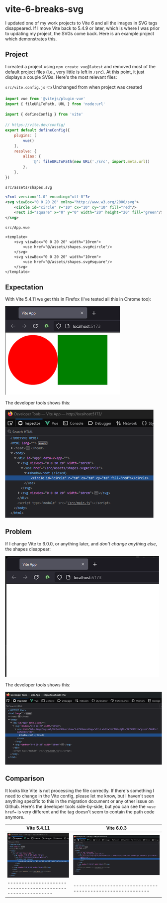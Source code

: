 # vite-6-breaks-svg

I updated one of my work projects to Vite 6 and all the images in SVG tags disappeared.
If I move Vite back to 5.4.9 or later, which is where I was prior to updating my project, the SVGs come back.
Here is an example project which demonstrates this.

## Project

I created a project using `npm create vue@latest` and removed most of the default project files (i.e., very little is left in `/src`). 
At this point, it just displays a couple SVGs.
Here's the most relevant files:

`src/vite.config.js` 👈 Unchanged from when project was created
```javascript
import vue from '@vitejs/plugin-vue'
import { fileURLToPath, URL } from 'node:url'

import { defineConfig } from 'vite'

// https://vite.dev/config/
export default defineConfig({
    plugins: [
        vue()
    ],
    resolve: {
        alias: {
            '@': fileURLToPath(new URL('./src', import.meta.url))
        },
    },
})
````
    
`src/assets/shapes.svg`
```svg
<?xml version="1.0" encoding="utf-8"?>
<svg viewBox="0 0 20 20" xmlns="http://www.w3.org/2000/svg">
    <circle id="circle" r="10" cx="10" cy="10" fill="red"/>
    <rect id="square" x="0" y="0" width="20" height="20" fill="green"/>
</svg>
```

`src/App.vue`
```vue
<template>
    <svg viewBox="0 0 20 20" width="10rem">
        <use href="@/assets/shapes.svg#circle"/>
    </svg>
    <svg viewBox="0 0 20 20" width="10rem">
        <use href="@/assets/shapes.svg#square"/>
    </svg>
</template>
```

## Expectation

With Vite 5.4.11 we get this in Firefox (I've tested all this in Chrome too):

![Vite 5.4.11 browser view](readme/vite5browser.png)

The developer tools shows this:

![Vite 5.4.11 developer tools](readme/vite5devtools.png)

## Problem

If I change Vite to 6.0.0, or anything later, and <em>don't change anything else</em>, the shapes disappear:

![Vite 6.0.3 browser view](readme/vite6browser.png)

The developer tools shows this:

![Vite 6.0.3 developer tools](readme/vite6devtools.png)

## Comparison

It looks like Vite is not processing the file correctly.
If there's something I need to change in the Vite config, please let me know, but I haven't seen anything specific to this in the migration document or any other issue on Github.
Here's the developer tools side-by-side, but you can see the `<use href=` is very different and the tag doesn't seem to contain the path code anymore.

| Vite 5.4.11                                                | Vite 6.0.3                                                |
|------------------------------------------------------------|-----------------------------------------------------------|
| ![Vite 5.4.11 developer tools](readme/vite5devtools.png)   | ![Vite 6.0.3 developer tools](readme/vite6devtools.png)   |
| ---------------------------------------------------------- | --------------------------------------------------------- |
